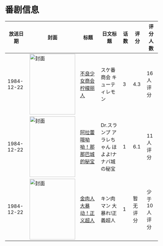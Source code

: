 # 番剧信息

|放送日期|封面|标题|日文标题|话数|评分|评分人数|
|---|---|---|---|---|---|---|
|1984-12-22|<img src="/img/no_icon_subject.png" alt="封面" style="width:150px;height:200px;object-fit:cover;">|[不良少女商会 柠檬丽人](https://bangumi.tv/subject/79947)|スケ番商会 キューティレモン|3|4.3|16人评分|
|1984-12-22|<img src="//lain.bgm.tv/pic/cover/c/20/1c/82720_N9zcx.jpg" alt="封面" style="width:150px;height:200px;object-fit:cover;">|[阿拉蕾 哦呦呦！那那巴城的秘宝](https://bangumi.tv/subject/82720)|Dr.スランプ アラレちゃん ほよよ!ナナバ城の秘宝|1|6.1|11人评分|
|1984-12-22|<img src="//lain.bgm.tv/pic/cover/c/8d/d0/215101_3lp7F.jpg" alt="封面" style="width:150px;height:200px;object-fit:cover;">|[金肉人 大暴动！正义超人](https://bangumi.tv/subject/215101)|キン肉マン 大暴れ!正義超人|1|暂无评分|少于10人评分|
